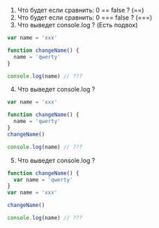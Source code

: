 1. Что будет если сравнить: 0 == false ? (==)
2. Что будет если сравнить: 0 === false ? (===)
3. Что выведет console.log ? (Есть подвох)
```javascript
var name = 'xxx'

function changeName() {
  name = 'qwerty'
}

console.log(name) // ???
```
4. Что выведет console.log ?
```javascript
var name = 'xxx'

function changeName() {
  name = 'qwerty'
}
changeName()

console.log(name) // ???
```
5. Что выведет console.log ?
```javascript
function changeName() {
  var name = 'qwerty'
}
var name = 'xxx'

changeName()

console.log(name) // ???
```